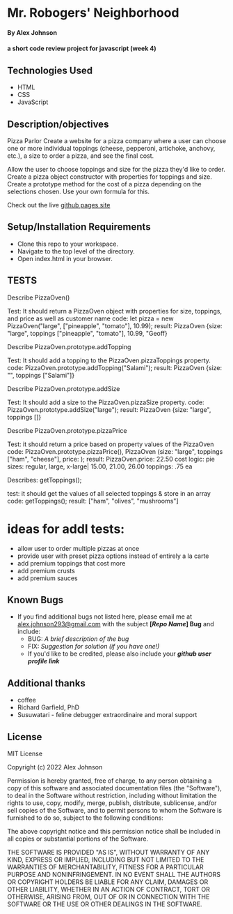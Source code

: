 # Mr. Robogers' Neighborhood

#### By Alex Johnson

#### a short code review project for javascript (week 4)

## Technologies Used

* HTML
* CSS
* JavaScript
<!-- * bootstrap -->

## Description/objectives
Pizza Parlor
Create a website for a pizza company where a user can choose one or more individual toppings (cheese, pepperoni, artichoke, anchovy, etc.), a size to order a pizza, and see the final cost.

Allow the user to choose toppings and size for the pizza they'd like to order.
Create a pizza object constructor with properties for toppings and size.
Create a prototype method for the cost of a pizza depending on the selections chosen. Use your own formula for this.


Check out the live [github pages site](https://alexiusvdt.github.io/code-review4/)

## Setup/Installation Requirements

* Clone this repo to your workspace.
* Navigate to the top level of the directory.
* Open index.html in your browser.

## TESTS

Describe PizzaOven()

Test: It should return a PizzaOven object with properties for size, toppings, and price as well as customer name
code: let pizza = new PizzaOven("large", ["pineapple", "tomato"], 10.99);
result: PizzaOven {size: "large", toppings ["pineapple", "tomato"], 10.99, "Geoff}


Describe PizzaOven.prototype.addTopping

Test: It should add a topping to the PizzaOven.pizzaToppings property.
code: PizzaOven.prototype.addTopping("Salami");
result: PizzaOven {size: "", toppings ["Salami"]}


Describe PizzaOven.prototype.addSize

Test: It should add a size to the PizzaOven.pizzaSize property.
code: PizzaOven.prototype.addSize("large");
result: PizzaOven {size: "large", toppings []}


Describe PizzaOven.prototype.pizzaPrice

Test: it should return a price based on property values of the PizzaOven
code: PizzaOven.prototype.pizzaPrice(), PizzaOven (size: "large", toppings ["ham", "cheese"], price: ); 
result: PizzaOven.price: 22.50
cost logic:
pie sizes: regular, large, x-large| 15.00, 21.00, 26.00
toppings: .75 ea


Describes: getToppings();

test: it should get the values of all selected toppings & store in an array
code: getToppings();
result: ["ham", "olives", "mushrooms"]



# ideas for addl tests:
* allow user to order multiple pizzas at once
* provide user with preset pizza options instead of entirely a la carte
* add premium toppings that cost more
* add premium crusts
* add premium sauces

## Known Bugs

* If you find additional bugs not listed here, please email me at alex.johnson293@gmail.com with the subject **[_Repo Name_] Bug** and include:
  * BUG: _A brief description of the bug_
  * FIX: _Suggestion for solution (if you have one!)_
  * If you'd like to be credited, please also include your **_github user profile link_**


## Additional thanks

* coffee
* Richard Garfield, PhD
* Susuwatari - feline debugger extraordinaire and moral support


## License
MIT License

Copyright (c) 2022 Alex Johnson

Permission is hereby granted, free of charge, to any person obtaining a copy
of this software and associated documentation files (the "Software"), to deal
in the Software without restriction, including without limitation the rights
to use, copy, modify, merge, publish, distribute, sublicense, and/or sell
copies of the Software, and to permit persons to whom the Software is
furnished to do so, subject to the following conditions:

The above copyright notice and this permission notice shall be included in all
copies or substantial portions of the Software.

THE SOFTWARE IS PROVIDED "AS IS", WITHOUT WARRANTY OF ANY KIND, EXPRESS OR
IMPLIED, INCLUDING BUT NOT LIMITED TO THE WARRANTIES OF MERCHANTABILITY,
FITNESS FOR A PARTICULAR PURPOSE AND NONINFRINGEMENT. IN NO EVENT SHALL THE
AUTHORS OR COPYRIGHT HOLDERS BE LIABLE FOR ANY CLAIM, DAMAGES OR OTHER
LIABILITY, WHETHER IN AN ACTION OF CONTRACT, TORT OR OTHERWISE, ARISING FROM,
OUT OF OR IN CONNECTION WITH THE SOFTWARE OR THE USE OR OTHER DEALINGS IN THE
SOFTWARE.